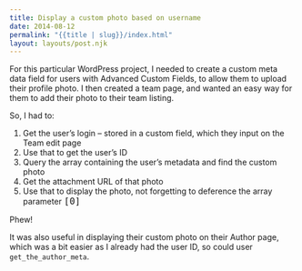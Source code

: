 ```yaml
---
title: Display a custom photo based on username
date: 2014-08-12
permalink: "{{title | slug}}/index.html"
layout: layouts/post.njk
---
```

For this particular WordPress project, I needed to create a custom meta data field for users with Advanced Custom Fields, to allow them to upload their profile photo. I then created a team page, and wanted an easy way for them to add their photo to their team listing.

So, I had to:

  1. Get the user&#8217;s login &#8211; stored in a custom field, which they input on the Team edit page
  2. Use that to get the user&#8217;s ID
  3. Query the array containing the user&#8217;s metadata and find the custom photo
  4. Get the attachment URL of that photo
  5. Use that to display the photo, not forgetting to deference the array parameter <code style="font-size: medium;">[0]</code>

Phew!

It was also useful in displaying their custom photo on their Author page, which was a bit easier as I already had the user ID, so could user `get_the_author_meta`.